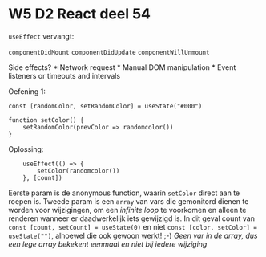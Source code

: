 # W5 D2 React deel 54
`useEffect` vervangt:

`componentDidMount`
`componentDidUpdate`
`componentWillUnmount`

Side effects?
	* Network request
	* Manual DOM manipulation
	* Event listeners or timeouts and intervals

Oefening 1:

`const [randomColor, setRandomColor] = useState("#000")`

```
function setColor() {
    setRandomColor(prevColor => randomcolor())
}
```

Oplossing:

```
    useEffect(() => {
        setColor(randomcolor())
    }, [count])
```

Eerste param is de anonymous function, waarin `setColor` direct aan te roepen is. Tweede param is een `array` van vars die gemonitord dienen te worden voor wijzigingen, om een _infinite loop_ te voorkomen en alleen te renderen wanneer er daadwerkelijk iets gewijzigd is.
In dit geval count van `const [count, setCount] = useState(0)` en niet  `const [color, setColor] = useState("")`, alhoewel die ook gewoon werkt! ;-)
_Geen var in de array, dus een lege array bekekent eenmaal en niet bij iedere wijziging_

